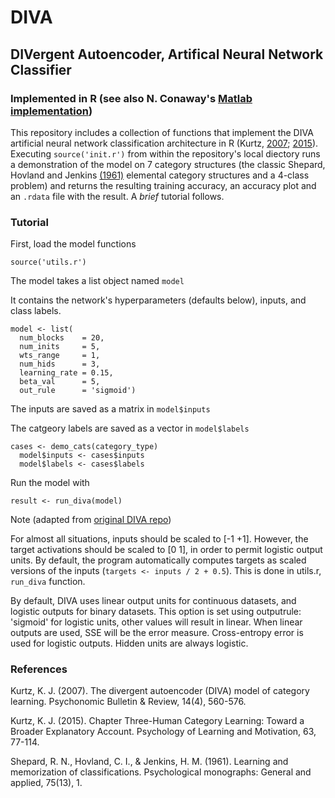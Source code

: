 # DIVA
## DIVergent Autoencoder, Artifical Neural Network Classifier 
### Implemented in R (see also N. Conaway's [Matlab implementation](https://github.com/nolanbconaway/DIVA))

This repository includes a collection of functions that implement the DIVA artificial neural network classification architecture in R (Kurtz, [2007](http://link.springer.com/article/10.3758/BF03196806); [2015](http://www.sciencedirect.com/science/article/pii/S0079742115000146)). Executing `source('init.r')` from within the repository's local diectory runs a demonstration of the model on 7 category structures (the classic Shepard, Hovland and Jenkins [(1961)](http://psycnet.apa.org/journals/mon/75/13/1/) elemental category structures and a 4-class problem) and returns the resulting training accuracy, an accuracy plot and an `.rdata` file with the result. A *brief* tutorial follows.    

### Tutorial
First, load the model functions

```
source('utils.r')
```

The model takes a list object named `model`

It contains the network's hyperparameters (defaults below), inputs, and class labels.
```
model <- list(
  num_blocks    = 20,
  num_inits     = 5,
  wts_range     = 1,
  num_hids      = 3,
  learning_rate = 0.15,
  beta_val      = 5,
  out_rule      = 'sigmoid')
```

The inputs are saved as a matrix in `model$inputs`

The catgeory labels are saved as a vector in `model$labels`

```
cases <- demo_cats(category_type)
  model$inputs <- cases$inputs
  model$labels <- cases$labels
```

Run the model with 
```
result <- run_diva(model)
```

Note (adapted from [original DIVA repo](https://github.com/nolanbconaway/DIVA))

For almost all situations, inputs should be scaled to [-1 +1]. However, the target activations should be scaled to [0 1], in order to permit logistic output units. By default, the program automatically computes targets as scaled versions of the inputs (`targets <- inputs / 2 + 0.5`). This is done in utils.r, `run_diva` function.

By default, DIVA uses linear output units for continuous datasets, and logistic outputs for binary datasets. This option is set using outputrule: 'sigmoid' for logistic units, other values will result in linear. When linear outputs are used, SSE will be the error measure. Cross-entropy error is used for logistic outputs. Hidden units are always logistic.


### References
Kurtz, K. J. (2007). The divergent autoencoder (DIVA) model of category learning. Psychonomic Bulletin & Review, 14(4), 560-576.

Kurtz, K. J. (2015). Chapter Three-Human Category Learning: Toward a Broader Explanatory Account. Psychology of Learning and Motivation, 63, 77-114.

Shepard, R. N., Hovland, C. I., & Jenkins, H. M. (1961). Learning and memorization of classifications. Psychological monographs: General and applied, 75(13), 1.
